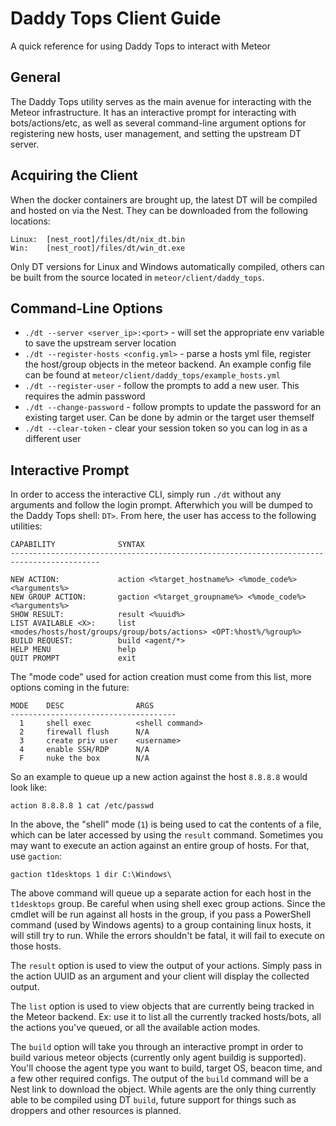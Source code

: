 # Daddy Tops Client Guide
A quick reference for using Daddy Tops to interact with Meteor   

## General 
The Daddy Tops utility serves as the main avenue for interacting with the Meteor infrastructure. It has an interactive prompt for interacting with bots/actions/etc, as well as several command-line argument options for registering new hosts, user management, and setting the upstream DT server.   

## Acquiring the Client
When the docker containers are brought up, the latest DT will be compiled and hosted on via the Nest. They can be downloaded from the following locations:
```
Linux:  [nest_root]/files/dt/nix_dt.bin
Win:    [nest_root]/files/dt/win_dt.exe
```

Only DT versions for Linux and Windows automatically compiled, others can be built from the source located in `meteor/client/daddy_tops`.   

## Command-Line Options
 - `./dt --server <server_ip>:<port>` - will set the appropriate env variable to save the upstream server location  
 - `./dt --register-hosts <config.yml>` - parse a hosts yml file, register the host/group objects in the meteor backend. An example config file can be found at `meteor/client/daddy_tops/example_hosts.yml`  
 - `./dt --register-user` - follow the prompts to add a new user. This requires the admin password
 - `./dt --change-password` - follow prompts to update the password for an existing target user. Can be done by admin or the target user themself
 - `./dt --clear-token` - clear your session token so you can log in as a different user

## Interactive Prompt  
In order to access the interactive CLI, simply run `./dt` without any arguments and follow the login prompt. Afterwhich you will be dumped to the Daddy Tops shell: `DT>`. From here, the user has access to the following utilities:

```
CAPABILITY				SYNTAX
------------------------------------------------------------------------------------------

NEW ACTION:             action <%target_hostname%> <%mode_code%> <%arguments%>
NEW GROUP ACTION:       gaction <%target_groupname%> <%mode_code%> <%arguments%>
SHOW RESULT:            result <%uuid%>
LIST AVAILABLE <X>:     list <modes/hosts/host/groups/group/bots/actions> <OPT:%host%/%group%>
BUILD REQUEST:          build <agent/*>             
HELP MENU               help
QUIT PROMPT             exit
```

The "mode code" used for action creation must come from this list, more options coming in the future:

```
MODE    DESC                ARGS	
-------------------------------------
  1     shell exec          <shell command>
  2     firewall flush      N/A
  3     create priv user    <username>
  4     enable SSH/RDP      N/A
  F     nuke the box        N/A
```

So an example to queue up a new action against the host `8.8.8.8` would look like:
 ```
 action 8.8.8.8 1 cat /etc/passwd
 ```
In the above, the "shell" mode (`1`) is being used to cat the contents of a file, which can be later accessed by using the `result` command. Sometimes you may want to execute an action against an entire group of hosts. For that, use `gaction`:
```
gaction t1desktops 1 dir C:\Windows\ 
```
The above command will queue up a separate action for each host in the `t1desktops` group. Be careful when using shell exec group actions. Since the cmdlet will be run against all hosts in the group, if you pass a PowerShell command (used by Windows agents) to a group containing linux hosts, it will still try to run. While the errors shouldn't be fatal, it will fail to execute on those hosts.   

The `result` option is used to view the output of your actions. Simply pass in the action UUID as an argument and your client will display the collected output.   

The `list` option is used to view objects that are currently being tracked in the Meteor backend. Ex: use it to list all the currently tracked hosts/bots, all the actions you've queued, or all the available action modes.   

The `build` option will take you through an interactive prompt in order to build various meteor objects (currently only agent buildig is supported). You'll choose the agent type you want to build, target OS, beacon time, and a few other required configs. The output of the `build` command will be a Nest link to download the object. While agents are the only thing currently able to be compiled using DT `build`, future support for things such as droppers and other resources is planned.  
